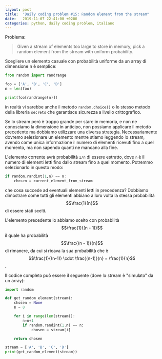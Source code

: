 ```yaml
---
layout: post
title:  "Daily coding problem #15: Random element from the stream"
date:   2019-11-07 22:41:00 +0200
categories: python, daily coding problem, italiano
---
```

Problema:

> Given a stream of elements too large to store in memory, pick a random element from the stream with uniform probability.

Scegliere un elemento casuale con probabilità uniforme da un array di dimensione n è semplice:

````python
from random import randrange

foo = ['A', 'B', 'C', 'D']
n = len(foo)

print(foo[randrange(n)])
````

in realtà vi sarebbe anche il metodo `random.choice()` o lo stesso metodo della libreria `secrets` che garantisce sicurezza
a livello crittografico.

Se lo stream però è troppo grande per stare in memoria, e non ne conosciamo la dimensione in anticipo, non possiamo
applicare il metodo precedente ma dobbiamo utilizzare una diversa strategia. Necessariamente dovremo selezionare un
elemento mentre stiamo leggendo lo stream, avendo come unica informazione il numero di elementi ricevuti fino a quel
momento, ma non sapendo quanti ne mancano alla fine.

L'elemento corrente avrà probabilità `1/n` di essere estratto, dove `n` è il numero di elementi letti fino dallo stream fino
a quel momento. Potremmo selezionarlo in questo modo:

````python
if random.randint(1,n) == n:
    chosen = current_element_from_stream
````

che cosa succede ad eventuali elementi letti in precedenza? Dobbiamo dimostrare come tutti gli elementi abbiano a loro volta
la stessa probabilità $$\frac{1}{n}$$ di essere stati scelti.

L'elemento precedente lo abbiamo scelto con probabilità $$\frac{1}{(n - 1)}$$ il quale ha probabilità $$\frac{(n - 1)}{n}$$ di rimanere, da cui si ricava la sua probabilità che è
$$\frac{1}{(n-1)} \cdot \frac{(n-1)}{n} = \frac{1}{n}$$.

Il codice completo può essere il seguente (dove lo stream è "simulato" da un array):

````python
import random

def get_random_element(stream):
    chosen = None
    n = 0

    for i in range(len(stream)):
        n=n+1
        if random.randint(1,n) == n:
            chosen = stream[i]

    return chosen

stream = ['A', 'B', 'C', 'D']
print(get_random_element(stream))
````